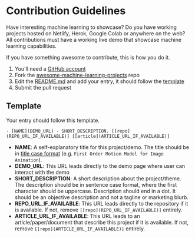 # Contribution Guidelines

Have interesting machine learning to showcase? Do you have working projects hosted on Netlify, Herok, Google Colab or anywhere on the web? All contributions must have a working live demo that showcase machine learning capabilities.

If you have something awesome to contribute, this is how you do it.

1. You'll need a [GitHub account](https://github.com/join)
2. Fork the [awesome-machine-learning-projects](https://github.com/jinglescode/awesome-machine-learning-projects) repo
3. Edit the [README.md](https://github.com/jinglescode/awesome-machine-learning-projects/blob/master/README.md) and add your entry, it should follow the [template](#template)
4. Submit the pull request

## Template

Your entry should follow this template.

```
- [NAME](DEMO_URL) - SHORT_DESCRIPTION. [[repo](REPO_URL_IF_AVAILABLE)] [[article](ARTICLE_URL_IF_AVAILABLE)]
```

- **NAME**: A self-explanatory title for this project/demo. The title should be in [title case format]((https://titlecase.com/)) (e.g. `First Order Motion Model for Image Animation`).
- **DEMO_URL**: This URL leads directly to the demo page where user can interact with the demo
- **SHORT_DESCRIPTION**: A short description about the project/theme. The description should be in sentence case format, where the first character should be uppercase. Description should end in a dot. It should be an objective description and not a tagline or marketing blurb.
- **REPO_URL_IF_AVAILABLE**: This URL leads directly to the repository if it is available. If not, remove `[[repo](REPO_URL_IF_AVAILABLE)]` entirely.
- **ARTICLE_URL_IF_AVAILABLE**: This URL leads to an article/paper/document that describe this project if it is available. If not, remove `[[repo](ARTICLE_URL_IF_AVAILABLE)]` entirely.
